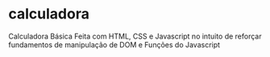 # calculadora

Calculadora Básica Feita com HTML, CSS e Javascript no intuito de reforçar fundamentos de manipulação de DOM e Funções do Javascript
